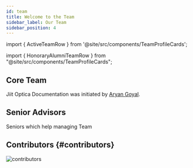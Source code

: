 ```yaml
---
id: team
title: Welcome to the Team
sidebar_label: Our Team
sidebar_position: 4
---
```


import {
ActiveTeamRow
} from '@site/src/components/TeamProfileCards';

import {
    HonoraryAlumniTeamRow
} from "@site/src/components/TeamProfileCards";

## Core Team

Jiit Optica Documentation was initiated by [Aryan Goyal](https://www.linkedin.com/in/aryangoyal80/). 

<ActiveTeamRow />

## Senior Advisors

Seniors which help managing Team 

<HonoraryAlumniTeamRow />

## Contributors {#contributors}

![contributors](https://contributors-img.web.app/image?repo=AryanAg08/Optica-Docs)